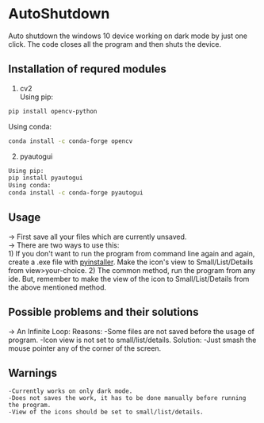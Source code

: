 # AutoShutdown
Auto shutdown the windows 10 device working on dark mode by just one click. The code closes all the program and then shuts the device.

## Installation of requred modules
1) cv2  
Using pip:  
```bash
pip install opencv-python
```  
Using conda:  
```bash  
conda install -c conda-forge opencv
```
2) pyautogui
```bash
Using pip:
pip install pyautogui
Using conda:
conda install -c conda-forge pyautogui
```

## Usage
-> First save all your files which are currently unsaved.  
-> There are two ways to use this:  
    1) If you don't want to run the program from command line again and again, create a .exe file with [pyinstaller](https://pyinstaller.readthedocs.io/en/stable/usage.html). Make the icon's view to Small/List/Details from view>your-choice.
    2) The common method, run the program from any ide. But, remember to make the view of the icon to Small/List/Details from the above mentioned method.

## Possible problems and their solutions
-> An Infinite Loop:
    Reasons:
        -Some files are not saved before the usage of program.
        -Icon view is not set to small/list/details.
    Solution:
        -Just smash the mouse pointer any of the corner of the screen.

## Warnings
    -Currently works on only dark mode.
    -Does not saves the work, it has to be done manually before running the program.
    -View of the icons should be set to small/list/details.